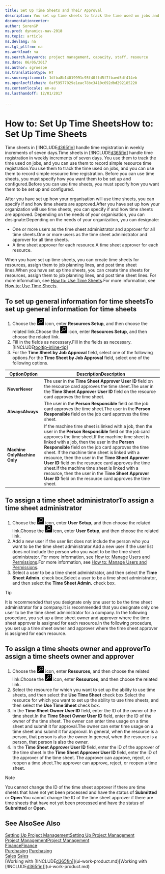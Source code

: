 ```yaml
---
title: Set Up Time Sheets and Their Approval
description: You set up time sheets to track the time used on jobs and using resources, helping you with project management, staffing, and capacity
documentationcenter: 
author: SorenGP
ms.prod: dynamics-nav-2018
ms.topic: article
ms.devlang: na
ms.tgt_pltfrm: na
ms.workload: na
ms.search.keywords: project management, capacity, staff, resource
ms.date: 06/06/2017
ms.author: sgroespe
ms.translationtype: HT
ms.sourcegitcommit: 1dfba8b14019991c95f40ffd5f7fbaed5df414eb
ms.openlocfilehash: 0af59577029e1eac78bc3410c692dbd292185220
ms.contentlocale: en-au
ms.lasthandoff: 12/01/2017

---
```

# <a name="how-to-set-up-time-sheets"></a><span data-ttu-id="708e2-103">How to: Set Up Time Sheets</span><span class="sxs-lookup"><span data-stu-id="708e2-103">How to: Set Up Time Sheets</span></span>
<span data-ttu-id="708e2-104">Time sheets in [!INCLUDE[d365fin](includes/d365fin_md.md)] handle time registration in weekly increments of seven days.</span><span class="sxs-lookup"><span data-stu-id="708e2-104">Time sheets in [!INCLUDE[d365fin](includes/d365fin_md.md)] handle time registration in weekly increments of seven days.</span></span> <span data-ttu-id="708e2-105">You use them to track the time used on jobs, and you can use them to record simple resource time registration.</span><span class="sxs-lookup"><span data-stu-id="708e2-105">You use them to track the time used on jobs, and you can use them to record simple resource time registration.</span></span> <span data-ttu-id="708e2-106">Before you can use time sheets, you must specify how you want them to be set up and configured.</span><span class="sxs-lookup"><span data-stu-id="708e2-106">Before you can use time sheets, you must specify how you want them to be set up and configured.</span></span>

<span data-ttu-id="708e2-107">After you have set up how your organisation will use time sheets, you can specify if and how time sheets are approved.</span><span class="sxs-lookup"><span data-stu-id="708e2-107">After you have set up how your organization will use time sheets, you can specify if and how time sheets are approved.</span></span> <span data-ttu-id="708e2-108">Depending on the needs of your organisation, you can designate:</span><span class="sxs-lookup"><span data-stu-id="708e2-108">Depending on the needs of your organization, you can designate:</span></span>

* <span data-ttu-id="708e2-109">One or more users as the time sheet administrator and approver for all time sheets.</span><span class="sxs-lookup"><span data-stu-id="708e2-109">One or more users as the time sheet administrator and approver for all time sheets.</span></span>
* <span data-ttu-id="708e2-110">A time sheet approver for each resource.</span><span class="sxs-lookup"><span data-stu-id="708e2-110">A time sheet approver for each resource.</span></span>

<span data-ttu-id="708e2-111">When you have set up time sheets, you can create time sheets for resources, assign them to job planning lines, and post time sheet lines.</span><span class="sxs-lookup"><span data-stu-id="708e2-111">When you have set up time sheets, you can create time sheets for resources, assign them to job planning lines, and post time sheet lines.</span></span> <span data-ttu-id="708e2-112">For more information, see [How to: Use Time Sheets](projects-how-use-time-sheets.md).</span><span class="sxs-lookup"><span data-stu-id="708e2-112">For more information, see [How to: Use Time Sheets](projects-how-use-time-sheets.md).</span></span>

## <a name="to-set-up-general-information-for-time-sheets"></a><span data-ttu-id="708e2-113">To set up general information for time sheets</span><span class="sxs-lookup"><span data-stu-id="708e2-113">To set up general information for time sheets</span></span>
1. <span data-ttu-id="708e2-114">Choose the ![Search for Page or Report](media/ui-search/search_small.png "Search for Page or Report icon") icon, enter **Resources Setup**, and then choose the related link.</span><span class="sxs-lookup"><span data-stu-id="708e2-114">Choose the ![Search for Page or Report](media/ui-search/search_small.png "Search for Page or Report icon") icon, enter **Resources Setup**, and then choose the related link.</span></span>  
2. <span data-ttu-id="708e2-115">Fill in the fields as necessary.</span><span class="sxs-lookup"><span data-stu-id="708e2-115">Fill in the fields as necessary.</span></span> [!INCLUDE[tooltip-inline-tip](includes/tooltip-inline-tip_md.md)]
3. <span data-ttu-id="708e2-116">For the **Time Sheet by Job Approval** field, select one of the following options.</span><span class="sxs-lookup"><span data-stu-id="708e2-116">For the **Time Sheet by Job Approval** field, select one of the following options.</span></span>

| <span data-ttu-id="708e2-117">Option</span><span class="sxs-lookup"><span data-stu-id="708e2-117">Option</span></span> | <span data-ttu-id="708e2-118">Description</span><span class="sxs-lookup"><span data-stu-id="708e2-118">Description</span></span> |
| --- | --- |
| <span data-ttu-id="708e2-119">**Never**</span><span class="sxs-lookup"><span data-stu-id="708e2-119">**Never**</span></span> |<span data-ttu-id="708e2-120">The user in the **Time Sheet Approver User ID** field on the resource card approves the time sheet.</span><span class="sxs-lookup"><span data-stu-id="708e2-120">The user in the **Time Sheet Approver User ID** field on the resource card approves the time sheet.</span></span> |
| <span data-ttu-id="708e2-121">**Always**</span><span class="sxs-lookup"><span data-stu-id="708e2-121">**Always**</span></span> |<span data-ttu-id="708e2-122">The user in the **Person Responsible** field on the job card approves the time sheet.</span><span class="sxs-lookup"><span data-stu-id="708e2-122">The user in the **Person Responsible** field on the job card approves the time sheet.</span></span> |
| <span data-ttu-id="708e2-123">**Machine Only**</span><span class="sxs-lookup"><span data-stu-id="708e2-123">**Machine Only**</span></span> |<span data-ttu-id="708e2-124">If the machine time sheet is linked with a job, then the user in the **Person Responsible** field on the job card approves the time sheet.</span><span class="sxs-lookup"><span data-stu-id="708e2-124">If the machine time sheet is linked with a job, then the user in the **Person Responsible** field on the job card approves the time sheet.</span></span> <span data-ttu-id="708e2-125">If the machine time sheet is linked with a resource, then the user in the **Time Sheet Approver User ID** field on the resource card approves the time sheet.</span><span class="sxs-lookup"><span data-stu-id="708e2-125">If the machine time sheet is linked with a resource, then the user in the **Time Sheet Approver User ID** field on the resource card approves the time sheet.</span></span> |

## <a name="to-assign-a-time-sheet-administrator"></a><span data-ttu-id="708e2-126">To assign a time sheet administrator</span><span class="sxs-lookup"><span data-stu-id="708e2-126">To assign a time sheet administrator</span></span>
1. <span data-ttu-id="708e2-127">Choose the ![Search for Page or Report](media/ui-search/search_small.png "Search for Page or Report icon") icon, enter **User Setup**, and then choose the related link.</span><span class="sxs-lookup"><span data-stu-id="708e2-127">Choose the ![Search for Page or Report](media/ui-search/search_small.png "Search for Page or Report icon") icon, enter **User Setup**, and then choose the related link.</span></span>  
2. <span data-ttu-id="708e2-128">Add a new user if the user list does not include the person who you want to be the time sheet administrator.</span><span class="sxs-lookup"><span data-stu-id="708e2-128">Add a new user if the user list does not include the person who you want to be the time sheet administrator.</span></span> <span data-ttu-id="708e2-129">For more information, see [How to: Manage Users and Permissions](ui-how-users-permissions.md).</span><span class="sxs-lookup"><span data-stu-id="708e2-129">For more information, see [How to: Manage Users and Permissions](ui-how-users-permissions.md).</span></span>
3. <span data-ttu-id="708e2-130">Select a user to be a time sheet administrator, and then select the **Time Sheet Admin.** check box.</span><span class="sxs-lookup"><span data-stu-id="708e2-130">Select a user to be a time sheet administrator, and then select the **Time Sheet Admin.** check box.</span></span>  

> [!TIP]  
>   <span data-ttu-id="708e2-131">It is recommended that you designate only one user to be the time sheet administrator for a company.</span><span class="sxs-lookup"><span data-stu-id="708e2-131">It is recommended that you designate only one user to be the time sheet administrator for a company.</span></span> <span data-ttu-id="708e2-132">In the following procedure, you set up a time sheet owner and approver where the time sheet approver is assigned for each resource.</span><span class="sxs-lookup"><span data-stu-id="708e2-132">In the following procedure, you set up a time sheet owner and approver where the time sheet approver is assigned for each resource.</span></span>  

## <a name="to-assign-a-time-sheets-owner-and-approver"></a><span data-ttu-id="708e2-133">To assign a time sheets owner and approver</span><span class="sxs-lookup"><span data-stu-id="708e2-133">To assign a time sheets owner and approver</span></span>
1. <span data-ttu-id="708e2-134">Choose the ![Search for Page or Report](media/ui-search/search_small.png "Search for Page or Report icon") icon, enter **Resources**, and then choose the related link.</span><span class="sxs-lookup"><span data-stu-id="708e2-134">Choose the ![Search for Page or Report](media/ui-search/search_small.png "Search for Page or Report icon") icon, enter **Resources**, and then choose the related link.</span></span>
2. <span data-ttu-id="708e2-135">Select the resource for which you want to set up the ability to use time sheets, and then select the **Use Time Sheet** check box.</span><span class="sxs-lookup"><span data-stu-id="708e2-135">Select the resource for which you want to set up the ability to use time sheets, and then select the **Use Time Sheet** check box.</span></span>  
3. <span data-ttu-id="708e2-136">In the **Time Sheet Owner User ID** field, enter the ID of the owner of the time sheet.</span><span class="sxs-lookup"><span data-stu-id="708e2-136">In the **Time Sheet Owner User ID** field, enter the ID of the owner of the time sheet.</span></span> <span data-ttu-id="708e2-137">The owner can enter time usage on a time sheet and submit it for approval.</span><span class="sxs-lookup"><span data-stu-id="708e2-137">The owner can enter time usage on a time sheet and submit it for approval.</span></span> <span data-ttu-id="708e2-138">In general, when the resource is a person, that person is also the owner.</span><span class="sxs-lookup"><span data-stu-id="708e2-138">In general, when the resource is a person, that person is also the owner.</span></span>  
4. <span data-ttu-id="708e2-139">In the **Time Sheet Approver User ID** field, enter the ID of the approver of the time sheet.</span><span class="sxs-lookup"><span data-stu-id="708e2-139">In the **Time Sheet Approver User ID** field, enter the ID of the approver of the time sheet.</span></span> <span data-ttu-id="708e2-140">The approver can approve, reject, or reopen a time sheet.</span><span class="sxs-lookup"><span data-stu-id="708e2-140">The approver can approve, reject, or reopen a time sheet.</span></span>  

> [!NOTE]  
>   <span data-ttu-id="708e2-141">You cannot change the ID of the time sheet approver if there are time sheets that have not yet been processed and have the status of **Submitted** or **Open**.</span><span class="sxs-lookup"><span data-stu-id="708e2-141">You cannot change the ID of the time sheet approver if there are time sheets that have not yet been processed and have the status of **Submitted** or **Open**.</span></span>

## <a name="see-also"></a><span data-ttu-id="708e2-142">See Also</span><span class="sxs-lookup"><span data-stu-id="708e2-142">See Also</span></span>
[<span data-ttu-id="708e2-143">Setting Up Project Management</span><span class="sxs-lookup"><span data-stu-id="708e2-143">Setting Up Project Management</span></span>](projects-setup-projects.md)  
[<span data-ttu-id="708e2-144">Project Management</span><span class="sxs-lookup"><span data-stu-id="708e2-144">Project Management</span></span>](projects-manage-projects.md)  
[<span data-ttu-id="708e2-145">Finance</span><span class="sxs-lookup"><span data-stu-id="708e2-145">Finance</span></span>](finance.md)  
<span data-ttu-id="708e2-146">[Purchasing](purchasing-manage-purchasing.md)       </span><span class="sxs-lookup"><span data-stu-id="708e2-146">[Purchasing](purchasing-manage-purchasing.md)       </span></span>  
<span data-ttu-id="708e2-147">[Sales](sales-manage-sales.md)    </span><span class="sxs-lookup"><span data-stu-id="708e2-147">[Sales](sales-manage-sales.md)    </span></span>  
<span data-ttu-id="708e2-148">[Working with [!INCLUDE[d365fin](includes/d365fin_md.md)]](ui-work-product.md)</span><span class="sxs-lookup"><span data-stu-id="708e2-148">[Working with [!INCLUDE[d365fin](includes/d365fin_md.md)]](ui-work-product.md)</span></span>  

